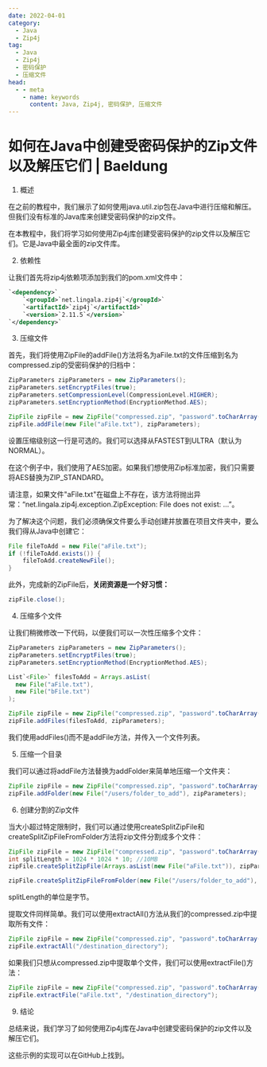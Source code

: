 ```yaml
---
date: 2022-04-01
category:
  - Java
  - Zip4j
tag:
  - Java
  - Zip4j
  - 密码保护
  - 压缩文件
head:
  - - meta
    - name: keywords
      content: Java, Zip4j, 密码保护, 压缩文件
---
```


# 如何在Java中创建受密码保护的Zip文件以及解压它们 | Baeldung

1. 概述

在之前的教程中，我们展示了如何使用java.util.zip包在Java中进行压缩和解压。但我们没有标准的Java库来创建受密码保护的zip文件。

在本教程中，我们将学习如何使用Zip4j库创建受密码保护的zip文件以及解压它们。它是Java中最全面的zip文件库。

2. 依赖性

让我们首先将zip4j依赖项添加到我们的pom.xml文件中：

```xml
`<dependency>`
    `<groupId>`net.lingala.zip4j`</groupId>`
    `<artifactId>`zip4j`</artifactId>`
    `<version>`2.11.5`</version>`
`</dependency>`
```

3. 压缩文件

首先，我们将使用ZipFile的addFile()方法将名为aFile.txt的文件压缩到名为compressed.zip的受密码保护的归档中：

```java
ZipParameters zipParameters = new ZipParameters();
zipParameters.setEncryptFiles(true);
zipParameters.setCompressionLevel(CompressionLevel.HIGHER);
zipParameters.setEncryptionMethod(EncryptionMethod.AES);

ZipFile zipFile = new ZipFile("compressed.zip", "password".toCharArray());
zipFile.addFile(new File("aFile.txt"), zipParameters);
```

设置压缩级别这一行是可选的。我们可以选择从FASTEST到ULTRA（默认为NORMAL）。

在这个例子中，我们使用了AES加密。如果我们想使用Zip标准加密，我们只需要将AES替换为ZIP_STANDARD。

请注意，如果文件"aFile.txt"在磁盘上不存在，该方法将抛出异常：“net.lingala.zip4j.exception.ZipException: File does not exist: …”。

为了解决这个问题，我们必须确保文件要么手动创建并放置在项目文件夹中，要么我们得从Java中创建它：

```java
File fileToAdd = new File("aFile.txt");
if (!fileToAdd.exists()) {
    fileToAdd.createNewFile();
}
```

此外，完成新的ZipFile后，**关闭资源是一个好习惯：**

```java
zipFile.close();
```

4. 压缩多个文件

让我们稍微修改一下代码，以便我们可以一次性压缩多个文件：

```java
ZipParameters zipParameters = new ZipParameters();
zipParameters.setEncryptFiles(true);
zipParameters.setEncryptionMethod(EncryptionMethod.AES);

List`<File>` filesToAdd = Arrays.asList(
  new File("aFile.txt"),
  new File("bFile.txt")
);

ZipFile zipFile = new ZipFile("compressed.zip", "password".toCharArray());
zipFile.addFiles(filesToAdd, zipParameters);
```

我们使用addFiles()而不是addFile方法，并传入一个文件列表。

5. 压缩一个目录

我们可以通过将addFile方法替换为addFolder来简单地压缩一个文件夹：

```java
ZipFile zipFile = new ZipFile("compressed.zip", "password".toCharArray());
zipFile.addFolder(new File("/users/folder_to_add"), zipParameters);
```

6. 创建分割的Zip文件

当大小超过特定限制时，我们可以通过使用createSplitZipFile和createSplitZipFileFromFolder方法将zip文件分割成多个文件：

```java
ZipFile zipFile = new ZipFile("compressed.zip", "password".toCharArray());
int splitLength = 1024 * 1024 * 10; //10MB
zipFile.createSplitZipFile(Arrays.asList(new File("aFile.txt")), zipParameters, true, splitLength);
```

```java
zipFile.createSplitZipFileFromFolder(new File("/users/folder_to_add"), zipParameters, true, splitLength);
```

splitLength的单位是字节。

提取文件同样简单。我们可以使用extractAll()方法从我们的compressed.zip中提取所有文件：

```java
ZipFile zipFile = new ZipFile("compressed.zip", "password".toCharArray());
zipFile.extractAll("/destination_directory");
```

如果我们只想从compressed.zip中提取单个文件，我们可以使用extractFile()方法：

```java
ZipFile zipFile = new ZipFile("compressed.zip", "password".toCharArray());
zipFile.extractFile("aFile.txt", "/destination_directory");
```

9. 结论

总结来说，我们学习了如何使用Zip4j库在Java中创建受密码保护的zip文件以及解压它们。

这些示例的实现可以在GitHub上找到。